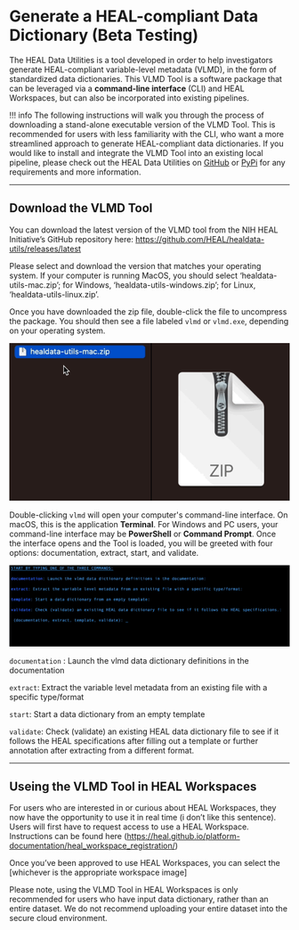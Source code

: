 # Generate a HEAL-compliant Data Dictionary (Beta Testing)

The HEAL Data Utilities is a tool developed in order to help investigators generate HEAL-compliant variable-level metadata (VLMD), in the form of standardized data dictionaries. This VLMD Tool is a software package that can be leveraged via a **command-line interface** (CLI) and HEAL Workspaces, but can also be incorporated into existing pipelines. 

!!! info
  The following instructions will walk you through the process of downloading a stand-alone executable version of the VLMD Tool. This is recommended for users with less familiarity with the CLI, who want a more streamlined approach to generate HEAL-compliant data dictionaries. If you would like to install and integrate the VLMD Tool into an existing local pipeline, please check out the HEAL Data Utilities on [GitHub](https://github.com/heal/healdata-utils) or [PyPi](https://pypi.org/project/healdata-utils/) for any requirements and more information.


---

## Download the VLMD Tool

You can download the latest version of the VLMD tool from the NIH HEAL Initiative’s GitHub repository here: https://github.com/HEAL/healdata-utils/releases/latest

Please select and download the version that matches your operating system. If your computer is running MacOS, you should select ‘healdata-utils-mac.zip’; for Windows, ‘healdata-utils-windows.zip’; for Linux, ‘healdata-utils-linux.zip’.  

Once you have downloaded the zip file, double-click the file to uncompress the package. You should then see a file labeled `vlmd` or `vlmd.exe`, depending on your operating system. 

![](../img/uncompress_vlmd_tool.gif)

Double-clicking `vlmd` will open your computer's command-line interface. On macOS, this is the application **Terminal**. For Windows and PC users, your command-line interface may be **PowerShell** or **Command Prompt**.  Once the interface opens and the Tool is loaded, you will be greeted with four options: documentation, extract, start, and validate. 

![](../img/vlmd_interface.gif)

`documentation` : Launch the vlmd data dictionary definitions in the documentation

`extract`: Extract the variable level metadata from an existing file with a specific
  type/format

`start`: Start a data dictionary from an empty template

`validate`: Check (validate) an existing HEAL data dictionary file to see if it follows the HEAL specifications after filling out a template or further annotation after extracting from a different format.

---

## Useing the VLMD Tool in HEAL Workspaces 

For users who are interested in or curious about HEAL Workspaces, they now have the opportunity to use it in real time (i don’t like this sentence). Users will first have to request access to use a HEAL Workspace. Instructions can be found here (https://heal.github.io/platform-documentation/heal_workspace_registration/) 

Once you’ve been approved to use HEAL Workspaces, you can select the [whichever is the appropriate workspace image] 

<!--- [ picture of the heal workspace with VLMD tool installed — is it all of them? ]--->

Please note, using the VLMD Tool in HEAL Workspaces is only recommended for users who have input data dictionary, rather than an entire dataset. We do not recommend uploading your entire dataset into the secure cloud environment. 

